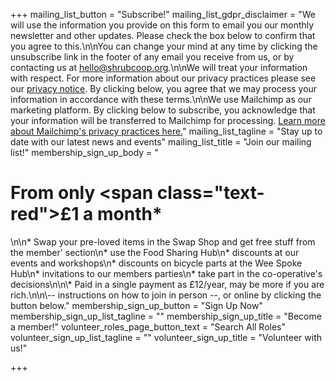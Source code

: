 +++
mailing_list_button = "Subscribe!"
mailing_list_gdpr_disclaimer = "We will use the information you provide on this form to email you our monthly newsletter and other updates. Please check the box below to confirm that you agree to this.\n\nYou can change your mind at any time by clicking the unsubscribe link in the footer of any email you receive from us, or by contacting us at hello@shrubcoop.org.\n\nWe will treat your information with respect. For more information about our privacy practices please see our [privacy notice](http://localhost:1313/privacy). By clicking below, you agree that we may process your information in accordance with these terms.\n\nWe use Mailchimp as our marketing platform. By clicking below to subscribe, you acknowledge that your information will be transferred to Mailchimp for processing. [Learn more about Mailchimp's privacy practices here.](https://mailchimp.com/legal/)"
mailing_list_tagline = "Stay up to date with our latest news and events"
mailing_list_title = "Join our mailing list!"
membership_sign_up_body = "<h1>From only <span class=\"text-red\">£1</span> a month*</h1>\n\n* Swap your pre-loved items in the Swap Shop and get free stuff from the member' section\n* use the Food Sharing Hub\n* discounts at our events and workshops\n* discounts on bicycle parts at the Wee Spoke Hub\n* invitations to our members parties\n* take part in the co-operative's decisions\n\n\\* Paid in a single payment as £12/year, may be more if you are rich.\n\n\\-- instructions on how to join in person --, or online by clicking the button below."
membership_sign_up_button = "Sign Up Now"
membership_sign_up_list_tagline = ""
membership_sign_up_title = "Become a member!"
volunteer_roles_page_button_text = "Search All Roles"
volunteer_sign_up_list_tagline = ""
volunteer_sign_up_title = "Volunteer with us!"

+++
